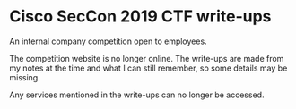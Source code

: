 # Cisco SecCon 2019 CTF write-ups

An internal company competition open to employees.

The competition website is no longer online. The write-ups are made from my
notes at the time and what I can still remember, so some details may be
missing.

Any services mentioned in the write-ups can no longer be accessed.
